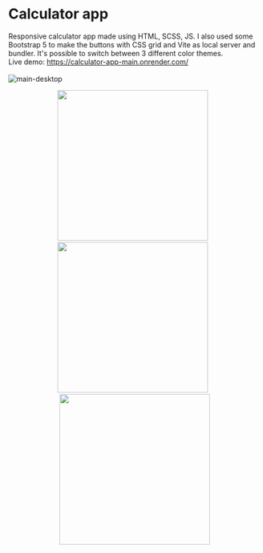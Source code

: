 # Calculator app
Responsive calculator app made using HTML, SCSS, JS. I also used some Bootstrap 5 to make the buttons with CSS grid and Vite as local server and bundler. It's possible to switch between 3 different color themes. <br>
Live demo: https://calculator-app-main.onrender.com/
<br>
<br>
![main-desktop](https://user-images.githubusercontent.com/107587774/236262375-e8ef8e10-4b3f-427e-ad47-9bf40b7bc3e3.png)
<p align="center">
<img src="https://user-images.githubusercontent.com/107587774/236262619-b4f6e227-15e3-4526-bc21-f92fe7899ddf.png" | width="300px"> &nbsp; 
  <img src="https://user-images.githubusercontent.com/107587774/236262629-c1daca67-7e9d-4326-ad8d-91ec76898587.png" | width="300px"> &nbsp; 
  <img src="https://user-images.githubusercontent.com/107587774/236262603-2a356b79-16eb-43b1-9206-818739279afa.png" | width="300px">
</p>
